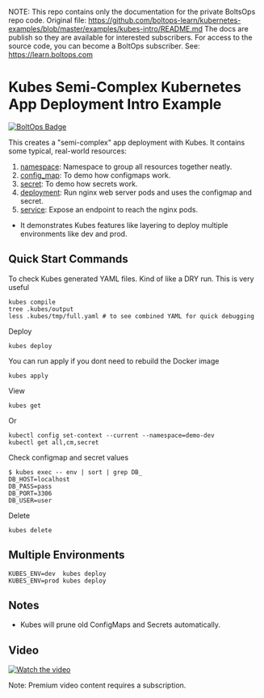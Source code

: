 <!-- note marker start -->
NOTE: This repo contains only the documentation for the private BoltsOps repo code.
Original file: https://github.com/boltops-learn/kubernetes-examples/blob/master/examples/kubes-intro/README.md
The docs are publish so they are available for interested subscribers.
For access to the source code, you can become a BoltOps subscriber.
See: https://learn.boltops.com

<!-- note marker end -->

# Kubes Semi-Complex Kubernetes App Deployment Intro Example

[![BoltOps Badge](https://img.boltops.com/boltops/badges/boltops-badge.png)](https://www.boltops.com)

This creates a "semi-complex" app deployment with Kubes. It contains some typical, real-world resources:

1. [namespace](namespace.yaml): Namespace to group all resources together neatly.
2. [config_map](config_map.txt): To demo how configmaps work.
3. [secret](secret.txt): To demo how secrets work.
4. [deployment](deployment.yaml): Run nginx web server pods and uses the configmap and secret.
5. [service](service.yaml): Expose an endpoint to reach the nginx pods.

* It demonstrates Kubes features like layering to deploy multiple environments like dev and prod.

## Quick Start Commands

To check Kubes generated YAML files. Kind of like a DRY run. This is very useful

    kubes compile
    tree .kubes/output
    less .kubes/tmp/full.yaml # to see combined YAML for quick debugging

Deploy

    kubes deploy

You can run apply if you dont need to rebuild the Docker image

    kubes apply

View

    kubes get

Or

    kubectl config set-context --current --namespace=demo-dev
    kubectl get all,cm,secret

Check configmap and secret values

    $ kubes exec -- env | sort | grep DB_
    DB_HOST=localhost
    DB_PASS=pass
    DB_PORT=3306
    DB_USER=user

Delete

    kubes delete

## Multiple Environments

    KUBES_ENV=dev  kubes deploy
    KUBES_ENV=prod kubes deploy

## Notes

* Kubes will prune old ConfigMaps and Secrets automatically.

## Video

[![Watch the video](https://uploads-learn.boltops.com/l6f5zljat76am3fctnrokdf3l7yg)](https://learn.boltops.com/courses/kubernetes-deploy-tools/lessons/kubernetes-kubes-tool-review)

Note: Premium video content requires a subscription.
